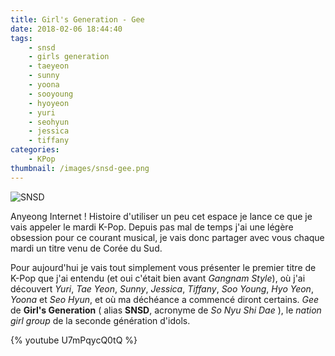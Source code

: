 ```yaml
---
title: Girl's Generation - Gee
date: 2018-02-06 18:44:40
tags:
    - snsd
    - girls generation
    - taeyeon
    - sunny
    - yoona
    - sooyoung
    - hyoyeon
    - yuri
    - seohyun
    - jessica
    - tiffany
categories:
    - KPop
thumbnail: /images/snsd-gee.png
---
```


![SNSD](/images/snsd-gee.png)

Anyeong Internet ! Histoire d'utiliser un peu cet espace je lance ce que je vais appeler le mardi K-Pop. Depuis pas mal de temps j'ai une légère obsession pour ce courant musical, je vais donc partager avec vous chaque mardi un titre venu de Corée du Sud.

Pour aujourd'hui je vais tout simplement vous présenter le premier titre de K-Pop que j'ai entendu (et oui c'était bien avant *Gangnam Style*), où j'ai découvert *Yuri*, *Tae Yeon*, *Sunny*, *Jessica*, *Tiffany*, *Soo Young*, *Hyo Yeon*, *Yoona* et *Seo Hyun*, et où ma déchéance a commencé diront certains. *Gee* de **Girl's Generation** ( alias **SNSD**, acronyme de *So Nyu Shi Dae* ), le *nation girl group* de la seconde génération d'idols.

{% youtube U7mPqycQ0tQ %}

